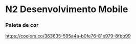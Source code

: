 # N2 Desenvolvimento Mobile

### Paleta de cor
https://coolors.co/363635-595a4a-b0fe76-81e979-8fbb99

